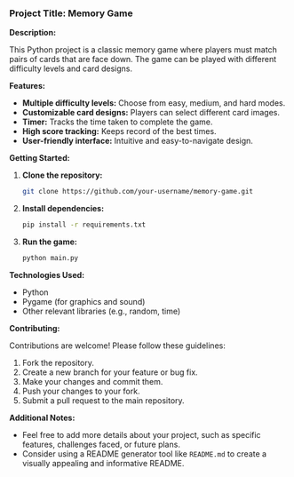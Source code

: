 ### **Project Title:** Memory Game

**Description:**

This Python project is a classic memory game where players must match pairs of cards that are face down. The game can be played with different difficulty levels and card designs. 

**Features:**

* **Multiple difficulty levels:** Choose from easy, medium, and hard modes.
* **Customizable card designs:** Players can select different card images.
* **Timer:** Tracks the time taken to complete the game.
* **High score tracking:** Keeps record of the best times.
* **User-friendly interface:** Intuitive and easy-to-navigate design.

**Getting Started:**

1. **Clone the repository:**
   ```bash
   git clone https://github.com/your-username/memory-game.git
   ```
2. **Install dependencies:**
   ```bash
   pip install -r requirements.txt
   ```
3. **Run the game:**
   ```bash
   python main.py
   ```

**Technologies Used:**

* Python
* Pygame (for graphics and sound)
* Other relevant libraries (e.g., random, time)

**Contributing:**

Contributions are welcome! Please follow these guidelines:

1. Fork the repository.
2. Create a new branch for your feature or bug fix.
3. Make your changes and commit them.
4. Push your changes to your fork.
5. Submit a pull request to the main repository.



**Additional Notes:**

* Feel free to add more details about your project, such as specific features, challenges faced, or future plans.
* Consider using a README generator tool like `README.md` to create a visually appealing and informative README.
